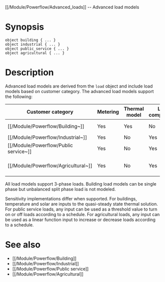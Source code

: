[[/Module/Powerflow/Advanced_loads]] -- Advanced load models

# Synopsis

~~~
object building { ... }
object industrial { ... }
object public_service { ... }
object agricultural { ... }
~~~

# Description

Advanced load models are derived from the `load` object and include load models based on customer category.  The advanced load models support the following:

| Customer category                    | Metering | Thermal model | Load composition | Load schedule | Weather sensitivities
| ------------------------------------ | -------- | ------------- | ---------------- | ------------- | -------------------
| [[/Module/Powerflow/Building~]]       | Yes      | Yes           | No               | No            | Temperature, solar  
| [[/Module/Powerflow/Industrial~]]     | Yes      | No            | Yes              | Yes           | None
| [[/Module/Powerflow/Public service~]] | Yes      | No            | Yes              | Yes           | Any source threshold
| [[/Module/Powerflow/Agricultural~]]   | Yes      | No            | Yes              | Yes           | Any source linear function

All load models support 3-phase loads. Building load models can be single phase but unbalanced split phase load is not modeled.

Sensitivity implementations differ when supported.  For buildings, temperature and solar are inputs to the quasi-steady state thermal solution.  For public service loads, any input can be used as a threshold value to turn on or off loads according to a schedule.  For agricultural loads, any input can be used as a linear function input to increase or decrease loads according to a schedule.

# See also

* [[/Module/Powerflow/Building]]
* [[/Module/Powerflow/Industrial]]
* [[/Module/Powerflow/Public service]]
* [[/Module/Powerflow/Agricultural]]
